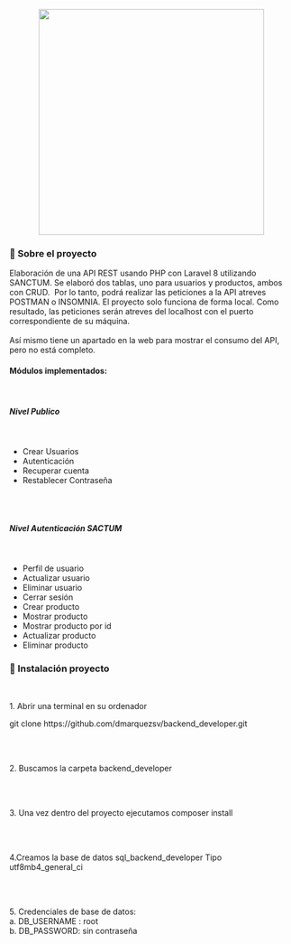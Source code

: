 <p align="center"><a href="https://laravel.com" target="_blank"><img src="https://raw.githubusercontent.com/laravel/art/master/logo-lockup/5%20SVG/2%20CMYK/1%20Full%20Color/laravel-logolockup-cmyk-red.svg" width="400"></a></p>
<h3>
  🚀 Sobre el proyecto
</h3> 

<p> 
Elaboración de una API REST usando PHP con Laravel 8 utilizando SANCTUM. Se elaboró dos tablas, uno para usuarios y productos, ambos con CRUD.  Por lo tanto, podrá realizar las peticiones a la API atreves POSTMAN o INSOMNIA. El proyecto solo funciona de forma local. Como resultado, las peticiones serán atreves del localhost con el puerto correspondiente de su máquina.
<br><br>
Así mismo tiene un apartado en la web para mostrar el consumo del API, pero no está completo.
</p>

<h4>Módulos implementados:</h4>
<br>

<h5>Nivel Publico</h5><br>
<ul>   
<li>Crear Usuarios</li>
<li>Autenticación</li>
<li>Recuperar cuenta</li>
<li>Restablecer Contraseña</li>
</ul>
<br><br>
<h5>Nivel Autenticación SACTUM</h5><br>

<ul>   
<li>Perfil de usuario</li>
<li>Actualizar usuario</li>
<li>Eliminar usuario</li>
<li>Cerrar sesión</li>
<li>Crear producto</li>
<li>Mostrar producto</li>
<li>Mostrar producto por id</li>
<li>Actualizar producto</li>
<li>Eliminar producto</li>
</ul>

<h3>
  🚀 Instalación proyecto
</h3> 
<br>

<p>1. Abrir una terminal en su ordenador</p>
git clone https://github.com/dmarquezsv/backend_developer.git

<br><br>
<P>2. Buscamos la carpeta backend_developer</P>

<br><br>
<P>3. Una vez dentro del proyecto ejecutamos composer install</P>

<br><br>
<P>4.Creamos la base de datos sql_backend_developer  Tipo utf8mb4_general_ci</P>

<br><br>
<P>5.	Credenciales de base de datos:<br>
a.	DB_USERNAME : root<br>
b.	DB_PASSWORD: sin contraseña<br>
</P>





